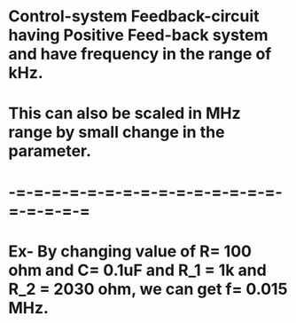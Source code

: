 # Control-system Feedback-circuit having Positive Feed-back system and have frequency in the range of kHz.
# This can also be scaled in MHz range by small change in the parameter. 
# -=-=-=-=-=-=-=-=-=-=-=-=-=-=-=-=-=-=-=-=
# Ex- By changing value of R= 100 ohm and C= 0.1uF and R_1 = 1k and R_2 = 2030 ohm, we can  get f= 0.015 MHz.


